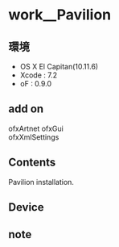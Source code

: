 # work__Pavilion #

## 環境 ##
*	OS X El Capitan(10.11.6)
*	Xcode : 7.2
*	oF : 0.9.0

## add on ##
ofxArtnet
ofxGui  
ofxXmlSettings  

## Contents ##
Pavilion installation.

## Device ##

## note ##



